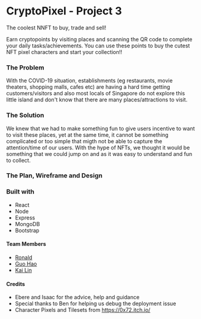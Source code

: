 # CryptoPixel - Project 3
The coolest NNFT to buy, trade and sell!

Earn cryptopoints by visiting places and scanning the QR code to complete your daily tasks/achievements.
You can use these points to buy the cutest NFT pixel characters and start your collection!!

### The Problem

With the COVID-19 situation, establishments (eg restaurants, movie theaters, shopping malls, cafes etc) are having a hard time getting customers/visitors and also most locals of Singapore do not explore this little island and don't know that there are many places/attractions to visit.

### The Solution

We knew that we had to make something fun to give users incentive to want to visit these places, yet at the same time, it cannot be something complicated or too simple that migth not be able to capture the attention/time of our users. With the hype of NFTs, we thought it would be something that we could jump on and as it was easy to understand and fun to collect.

### The Plan, Wireframe and Design




### Built with
- React
- Node
- Express
- MongoDB
- Bootstrap

#### Team Members
- [Ronald](https://git.generalassemb.ly/ronald)
- [Guo Hao](https://git.generalassemb.ly/guohao/)
- [Kai Lin](https://git.generalassemb.ly/Kagali)

#### Credits
- Ebere and Isaac for the advice, help and guidance
- Special thanks to Ben for helping us debug the deployment issue
- Character Pixels and Tilesets from https://0x72.itch.io/
